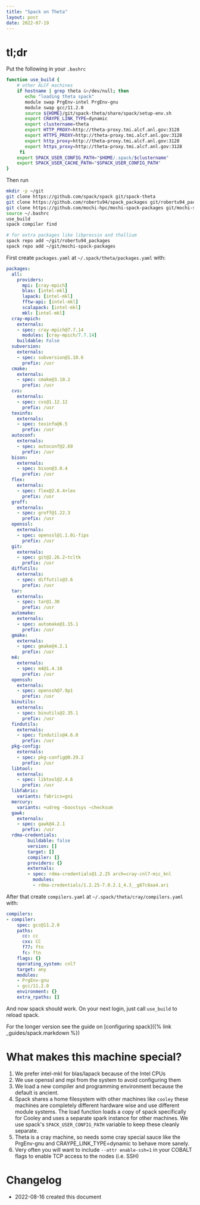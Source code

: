 ```yaml
---
title: "Spack on Theta"
layout: post
date: 2022-07-19
---
```


# tl;dr

Put the following in your `.bashrc`

```bash
function use_build {
    # other ALCF machines
    if hostname | grep theta &>/dev/null; then
       echo "loading theta spack"
       module swap PrgEnv-intel PrgEnv-gnu
       module swap gcc/11.2.0
       source ${HOME}/git/spack-theta/share/spack/setup-env.sh
       export CRAYPE_LINK_TYPE=dynamic
       export clustername=theta
       export HTTP_PROXY=http://theta-proxy.tmi.alcf.anl.gov:3128
       export HTTPS_PROXY=http://theta-proxy.tmi.alcf.anl.gov:3128
       export http_proxy=http://theta-proxy.tmi.alcf.anl.gov:3128
       export https_proxy=http://theta-proxy.tmi.alcf.anl.gov:3128
     fi
    export SPACK_USER_CONFIG_PATH="$HOME/.spack/$clustername"
    export SPACK_USER_CACHE_PATH="$SPACK_USER_CONFIG_PATH"
}
```

Then run

```bash
mkdir -p ~/git
git clone https://github.com/spack/spack git/spack-theta
git clone https://github.com/robertu94/spack_packages git/robertu94_packages
git clone https://github.com/mochi-hpc/mochi-spack-packages git/mochi-spack-packages
source ~/.bashrc
use_build
spack compiler find

# for extra packages like libpressio and thallium
spack repo add ~/git/robertu94_packages
spack repo add ~/git/mochi-spack-packages
```



First create `packages.yaml` at `~/.spack/theta/packages.yaml` with:

```yaml
packages:
  all:
    providers:
      mpi: [cray-mpich]
      blas: [intel-mkl]
      lapack: [intel-mkl]
      fftw-api: [intel-mkl]
      scalapack: [intel-mkl]
      mkl: [intel-mkl]
  cray-mpich:
    externals:
    - spec: cray-mpich@7.7.14
      modules: [cray-mpich/7.7.14]
    buildable: False
  subversion:
    externals:
    - spec: subversion@1.10.6
      prefix: /usr
  cmake:
    externals:
    - spec: cmake@3.10.2
      prefix: /usr
  cvs:
    externals:
    - spec: cvs@1.12.12
      prefix: /usr
  texinfo:
    externals:
    - spec: texinfo@6.5
      prefix: /usr
  autoconf:
    externals:
    - spec: autoconf@2.69
      prefix: /usr
  bison:
    externals:
    - spec: bison@3.0.4
      prefix: /usr
  flex:
    externals:
    - spec: flex@2.6.4+lex
      prefix: /usr
  groff:
    externals:
    - spec: groff@1.22.3
      prefix: /usr
  openssl:
    externals:
    - spec: openssl@1.1.0i-fips
      prefix: /usr
  git:
    externals:
    - spec: git@2.26.2~tcltk
      prefix: /usr
  diffutils:
    externals:
    - spec: diffutils@3.6
      prefix: /usr
  tar:
    externals:
    - spec: tar@1.30
      prefix: /usr
  automake:
    externals:
    - spec: automake@1.15.1
      prefix: /usr
  gmake:
    externals:
    - spec: gmake@4.2.1
      prefix: /usr
  m4:
    externals:
    - spec: m4@1.4.18
      prefix: /usr
  openssh:
    externals:
    - spec: openssh@7.9p1
      prefix: /usr
  binutils:
    externals:
    - spec: binutils@2.35.1
      prefix: /usr
  findutils:
    externals:
    - spec: findutils@4.6.0
      prefix: /usr
  pkg-config:
    externals:
    - spec: pkg-config@0.29.2
      prefix: /usr
  libtool:
    externals:
    - spec: libtool@2.4.6
      prefix: /usr
  libfabric:
    variants: fabrics=gni
  mercury:
    variants: +udreg ~boostsys ~checksum
  gawk:
    externals:
    - spec: gawk@4.2.1
      prefix: /usr
  rdma-credentials:
        buildable: false
        version: []
        target: []
        compiler: []
        providers: {}
        externals:
        - spec: rdma-credentials@1.2.25 arch=cray-cnl7-mic_knl
          modules:
          - rdma-credentials/1.2.25-7.0.2.1_4.3__g67c8aa4.ari
```

After that create `compilers.yaml` at `~/.spack/theta/cray/compilers.yaml` with:

```yaml
compilers:
- compiler:
    spec: gcc@11.2.0
    paths:
      cc: cc
      cxx: CC
      f77: ftn 
      fc: ftn 
    flags: {}
    operating_system: cnl7
    target: any 
    modules:
    - PrgEnv-gnu
    - gcc/11.2.0
    environment: {}
    extra_rpaths: []
```

And now spack should work.  On your next login, just call `use_build` to reload spack.

For the longer version see the guide on [configuring spack]({% link _guides/spack.markdown %})

# What makes this machine special?

1. We prefer intel-mkl for blas/lapack because of the Intel CPUs
2. We use openssl and mpi from the system to avoid configuring them
3. We load a new compiler and programming environment because the default is ancient.
5. Spack shares a home filesystem with other machines like `cooley`  these
   machines are completely different hardware wise and use different module
   systems.  The load function loads a copy of spack specifically for Cooley and uses
   a separate spark instance for other machines.  We use spack's
   `SPACK_USER_CONFIG_PATH` variable to keep these cleanly separate.
6. Theta is a cray machine, so needs some cray special sauce like the
   PrgEnv-gnu and CRAYPE_LINK_TYPE=dynamic to behave more sanely.
7. Very often you will want to include `--attr enable-ssh=1` in your COBALT flags to enable
   TCP access to the nodes (i.e. SSH)

# Changelog

+ 2022-08-16 created this document

